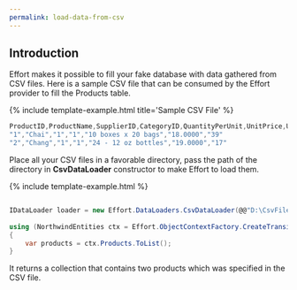 ```yaml
---
permalink: load-data-from-csv
---
```


## Introduction

Effort makes it possible to fill your fake database with data gathered from CSV files. Here is a sample CSV file that can be consumed by the Effort provider to fill the Products table.

{% include template-example.html title='Sample CSV File' %} 
```csharp
ProductID,ProductName,SupplierID,CategoryID,QuantityPerUnit,UnitPrice,UnitsInStock
"1","Chai","1","1","10 boxes x 20 bags","18.0000","39"
"2","Chang","1","1","24 - 12 oz bottles","19.0000","17"
```

Place all your CSV files in a favorable directory, pass the path of the directory in **CsvDataLoader** constructor to make Effort to load them.

{% include template-example.html %} 
```csharp

IDataLoader loader = new Effort.DataLoaders.CsvDataLoader(@@"D:\CsvFiles")
    
using (NorthwindEntities ctx = Effort.ObjectContextFactory.CreateTransient(loader))
{
    var products = ctx.Products.ToList();
}

```

It returns a collection that contains two products which was specified in the CSV file. 


